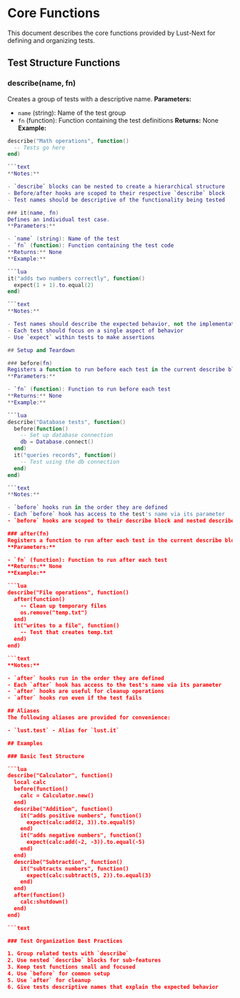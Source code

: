 # Core Functions
This document describes the core functions provided by Lust-Next for defining and organizing tests.

## Test Structure Functions

### describe(name, fn)
Creates a group of tests with a descriptive name.
**Parameters:**

- `name` (string): Name of the test group
- `fn` (function): Function containing the test definitions
**Returns:** None
**Example:**

```lua
describe("Math operations", function()
  -- Tests go here
end)

```text
**Notes:**

- `describe` blocks can be nested to create a hierarchical structure
- Before/after hooks are scoped to their respective `describe` block
- Test names should be descriptive of the functionality being tested

### it(name, fn)
Defines an individual test case.
**Parameters:**

- `name` (string): Name of the test
- `fn` (function): Function containing the test code
**Returns:** None
**Example:**

```lua
it("adds two numbers correctly", function()
  expect(1 + 1).to.equal(2)
end)

```text
**Notes:**

- Test names should describe the expected behavior, not the implementation
- Each test should focus on a single aspect of behavior
- Use `expect` within tests to make assertions

## Setup and Teardown

### before(fn)
Registers a function to run before each test in the current describe block.
**Parameters:**

- `fn` (function): Function to run before each test
**Returns:** None
**Example:**

```lua
describe("Database tests", function()
  before(function()
    -- Set up database connection
    db = Database.connect()
  end)
  it("queries records", function()
    -- Test using the db connection
  end)
end)

```text
**Notes:**

- `before` hooks run in the order they are defined
- Each `before` hook has access to the test's name via its parameter
- `before` hooks are scoped to their describe block and nested describe blocks

### after(fn)
Registers a function to run after each test in the current describe block.
**Parameters:**

- `fn` (function): Function to run after each test
**Returns:** None
**Example:**

```lua
describe("File operations", function()
  after(function()
    -- Clean up temporary files
    os.remove("temp.txt")
  end)
  it("writes to a file", function()
    -- Test that creates temp.txt
  end)
end)

```text
**Notes:**

- `after` hooks run in the order they are defined
- Each `after` hook has access to the test's name via its parameter
- `after` hooks are useful for cleanup operations
- `after` hooks run even if the test fails

## Aliases
The following aliases are provided for convenience:

- `lust.test` - Alias for `lust.it`

## Examples

### Basic Test Structure

```lua
describe("Calculator", function()
  local calc
  before(function()
    calc = Calculator.new()
  end)
  describe("Addition", function()
    it("adds positive numbers", function()
      expect(calc:add(2, 3)).to.equal(5)
    end)
    it("adds negative numbers", function()
      expect(calc:add(-2, -3)).to.equal(-5)
    end)
  end)
  describe("Subtraction", function()
    it("subtracts numbers", function()
      expect(calc:subtract(5, 2)).to.equal(3)
    end)
  end)
  after(function()
    calc:shutdown()
  end)
end)

```text

### Test Organization Best Practices

1. Group related tests with `describe`
2. Use nested `describe` blocks for sub-features
3. Keep test functions small and focused
4. Use `before` for common setup
5. Use `after` for cleanup
6. Give tests descriptive names that explain the expected behavior

